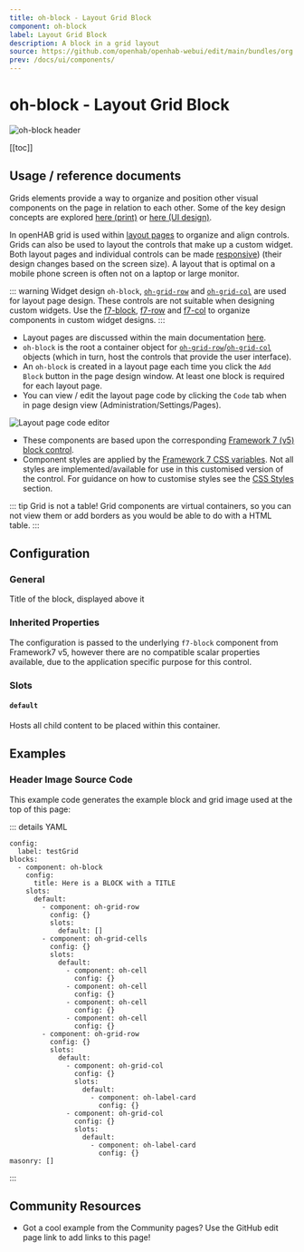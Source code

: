 ```yaml
---
title: oh-block - Layout Grid Block
component: oh-block
label: Layout Grid Block
description: A block in a grid layout
source: https://github.com/openhab/openhab-webui/edit/main/bundles/org.openhab.ui/doc/components/oh-block.md
prev: /docs/ui/components/
---
```


# oh-block - Layout Grid Block

![oh-block header](./images/oh-block/header.png)

[[toc]]

## Usage / reference documents

Grids elements provide a way to organize and position other visual components on the page in relation to each other.
Some of the key design concepts are explored [here (print)](https://visme.co/blog/layout-design/) or [here (UI design)](https://material.io/design/layout/responsive-layout-grid.html).  

In openHAB grid is used within [layout pages](../layout-pages.html) to organize and align controls.
Grids can also be used to layout the controls that make up a custom widget.
Both layout pages and individual controls can be made [responsive](/docs/ui/layout-pages.html#designing-responsive-layout-pages)) (their design changes based on the screen size).
A layout that is optimal on a mobile phone screen is often not on a laptop or large monitor.

::: warning Widget design
`oh-block`, [`oh-grid-row`](./oh-grid-row.html) and [`oh-grid-col`](./oh-grid-col.html) are used for layout page design.
These controls are not suitable when designing custom widgets.
Use the [f7-block](https://v5.framework7.io/vue/block.html), [f7-row](https://v5.framework7.io/vue/grid.html) and [f7-col](https://v5.framework7.io/vue/grid.html) to organize components in custom widget designs.
:::

* Layout pages are discussed within the main documentation [here](/docs/ui/layout-pages.html).
* `oh-block` is the root a container object for [`oh-grid-row`](./oh-grid-row.html)/[`oh-grid-col`](./oh-grid-col.html) objects (which in turn, host the controls that provide the user interface).
* An `oh-block` is created in a layout page each time you click the `Add Block` button in the page design window.  At least one block is required for each layout page. 
* You can view / edit the layout page code by clicking the `Code` tab when in page design view (Administration/Settings/Pages).

![Layout page code editor](./images/oh-block/oh-block-editor.png)

* These components are based upon the corresponding [Framework 7 (v5) block control](https://v5.framework7.io/docs/block.html).
* Component styles are applied by the [Framework 7 CSS variables](https://v5.framework7.io/docs/block.html#css-variables).
Not all styles are implemented/available for use in this customised version of the control.
For guidance on how to customise styles see the [CSS Styles](https://openhab.org/docs/ui/building-pages.html#css-variables) section.

::: tip
Grid is not a table!
Grid components are virtual containers, so you can not view them or add borders as you would be able to do with a HTML table.
:::

## Configuration

<!-- DO NOT REMOVE the following comments -->
<!-- GENERATED props -->
### General
<div class="props">
<PropGroup label="General">
<PropBlock type="TEXT" name="title" label="Title">
  <PropDescription>
    Title of the block, displayed above it
  </PropDescription>
</PropBlock>
</PropGroup>
</div>


<!-- GENERATED /props -->

### Inherited Properties

The configuration is passed to the underlying `f7-block` component from Framework7 v5, however there are no compatible scalar properties available, due to the application specific purpose for this control.

### Slots

#### `default`

Hosts all child content to be placed within this container.

## Examples

### Header Image Source Code

This example code generates the example block and grid image used at the top of this page:

::: details YAML

```yaml{4-8}
config:
  label: testGrid
blocks:
  - component: oh-block
    config:
      title: Here is a BLOCK with a TITLE
    slots:
      default:
        - component: oh-grid-row
          config: {}
          slots:
            default: []
        - component: oh-grid-cells
          config: {}
          slots:
            default:
              - component: oh-cell
                config: {}
              - component: oh-cell
                config: {}
              - component: oh-cell
                config: {}
              - component: oh-cell
                config: {}
        - component: oh-grid-row
          config: {}
          slots:
            default:
              - component: oh-grid-col
                config: {}
                slots:
                  default:
                    - component: oh-label-card
                      config: {}
              - component: oh-grid-col
                config: {}
                slots:
                  default:
                    - component: oh-label-card
                      config: {}
masonry: []
```
:::

## Community Resources

* Got a cool example from the Community pages?  Use the GitHub edit page link to add links to this page!
